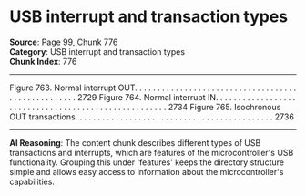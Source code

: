 # USB interrupt and transaction types

**Source**: Page 99, Chunk 776  
**Category**: USB interrupt and transaction types  
**Chunk Index**: 776

---

Figure 763. Normal interrupt OUT. . . . . . . . . . . . . . . . . . . . . . . . . . . . . . . . . . . . . . . . . . . . . . . . . . . 2729
Figure 764. Normal interrupt IN. . . . . . . . . . . . . . . . . . . . . . . . . . . . . . . . . . . . . . . . . . . . . . . . . . . . . 2734
Figure 765. Isochronous OUT transactions. . . . . . . . . . . . . . . . . . . . . . . . . . . . . . . . . . . . . . . . . . . . 2736

---

**AI Reasoning**: The content chunk describes different types of USB transactions and interrupts, which are features of the microcontroller's USB functionality. Grouping this under 'features' keeps the directory structure simple and allows easy access to information about the microcontroller's capabilities.
